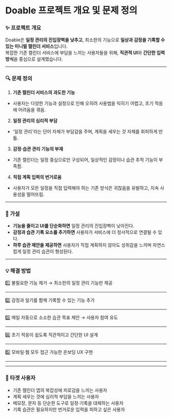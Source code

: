 # Doable 프로젝트 개요 및 문제 정의

### ✨ 프로젝트 개요
Doable은 **일정 관리의 진입장벽을 낮추고**, 최소한의 기능으로 **일상과 감정을 기록할 수 있는 미니멀 캘린더 서비스**입니다.  
복잡한 기존 캘린더 서비스에 부담을 느끼는 사용자들을 위해, **직관적 UI**와 **간단한 입력 방식**을 중심으로 설계했습니다.


---

### 🔍 문제 정의

1. **기존 캘린더 서비스의 과도한 기능**
- 사용자는 다양한 기능과 설정으로 인해 오히려 사용법을 익히기 어렵고, 초기 적응에 어려움을 겪음.
2. **일정 관리의 심리적 부담**
- '일정 관리'라는 단어 자체가 부담감을 주며, 계획을 세우는 것 자체를 회피하게 만듦.
3. **감정·습관 관리 기능의 부재**
- 기존 캘린더는 일정 중심으로만 구성되어, 일상적인 감정이나 습관 추적 기능이 부족함.
4. **직접 계획 입력의 번거로움**
- 사용자가 모든 일정을 직접 입력해야 하는 기존 방식은 귀찮음을 유발하고, 지속 사용성을 떨어뜨림.

---

### 📝 가설

- **기능을 줄이고 UI를 단순화하면** 일정 관리의 진입장벽이 낮아진다.
- **감정과 습관 기록 요소를 추가하면** 사용자가 서비스에 더 정서적으로 연결될 수 있다.
- **하루 습관 제안을 제공하면** 사용자가 직접 계획하지 않아도 성취감을 느끼며 자연스럽게 일정 관리 습관이 형성된다.

---

### 💡 해결 방법

1️⃣ 불필요한 기능 제거 → 최소한의 일정 관리 기능만 제공<hr>
2️⃣ 감정과 일기를 함께 기록할 수 있는 기능 추가<hr>
3️⃣ 매일 자동으로 소소한 습관 목표 제안 → 사용자 참여 유도 <hr>
4️⃣ 초기 적응이 쉽도록 직관적이고 간단한 UI 설계 <hr>
5️⃣ 모바일·웹 모두 접근 가능한 온보딩 UX 구현<hr>

---

### 🎯 타겟 사용자

- 기존 캘린더 앱의 복잡성에 피로감을 느끼는 사용자
- 계획 세우는 것에 심리적 부담을 느끼는 사용자
- 메모장, 문자 등 단순한 도구로 일정·기록을 대체하는 사용자
- 기록 습관은 필요하지만 번거로운 입력을 피하고 싶은 사용자


